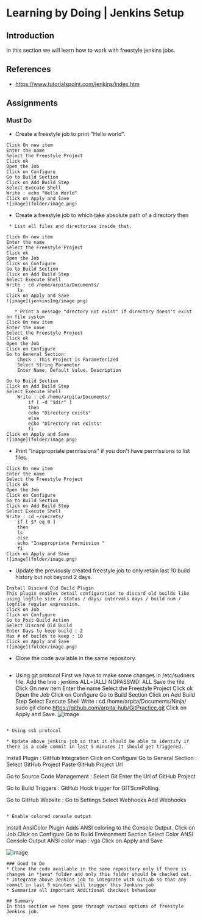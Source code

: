 
# Learning by Doing | Jenkins Setup

## Introduction
In this section we will learn how to work with freestyle jenkins jobs.

## References
* https://www.tutorialspoint.com/jenkins/index.htm

## Assignments
### Must Do
* Create a freestyle job to print "Hello world".
```
Click On new item
Enter the name 
Select the Freestyle Project
Click ok 
Open the Job
Click on Configure
Go to Build Section
Click on Add Build Step
Select Execute Shell
Write : echo "Hello World"
Click on Apply and Save
![image](folder/image.png)
```

* Create a freestyle job to which take absolute path of a directory then
```
 * List all files and directories inside that.

Click On new item
Enter the name 
Select the Freestyle Project
Click ok 
Open the Job
Click on Configure
Go to Build Section
Click on Add Build Step
Select Execute Shell
Write : cd /home/arpita/Documents/
	ls
Click on Apply and Save
![image](jenkinsImg/image.png)
```

```
   * Print a message "drectory not exist" if directory doesn't exist on file system
Click On new item
Enter the name 
Select the Freestyle Project
Click ok 
Open the Job
Click on Configure
Go to General Section:
	Check : This Project is Parameterized
	Select String Parameter
	Enter Name, Default Value, Description

Go to Build Section
Click on Add Build Step
Select Execute Shell
	Write : cd /home/arpita/Documents/
		if [ -d "$dir" ]
		then 
		echo "Directory exists"
		else
		echo "Directory not exists"
		fi
Click on Apply and Save
![image](folder/image.png)
```

* Print "Inappropriate permissions" if you don't have permissions to list files.

```
Click On new item
Enter the name 
Select the Freestyle Project
Click ok 
Open the Job
Click on Configure
Go to Build Section
Click on Add Build Step
Select Execute Shell
Write : cd ~/secrets/
	if [ $? eq 0 ]
	then
	ls
	else
	echo "Inappropriate Permission "
	fi
Click on Apply and Save
![image](folder/image.png)
```

* Update the previously created freestyle job to only retain last 10 build history but not beyond 2 days.

```
Install Discard Old Build Plugin
This plugin enables detail configuration to discard old builds like using logfile size / status / days/ intervals days / build num / logfile regular expression.
Click on Job
Click on Configure
Go to Post-Build Action
Select Discard Old Build
Enter Days to keep build : 2
Max # of builds to keep : 10
Click on Apply and Save
![image](folder/image.png)
```

* Clone the code available in the same repository.
   ```
 * Using git protocol
	First we have to make some changes in /etc/sudoers file.
	Add the line : jenkins ALL=(ALL) NOPASSWD: ALL
	Save the file.
	Click On new item
	Enter the name 
	Select the Freestyle Project
	Click ok 
	Open the Job
	Click on Configure
	Go to Build Section
	Click on Add Build Step
	Select Execute Shell
	Write : cd /home/arpita/Documents/Ninja/
	sudo git clone https://github.com/arpita-hub/GitPractice.git
	Click on Apply and Save.
	![image](folder/image.png)
```
```
    * Using ssh protocol
```
* Update above jenkins job so that it should be able to identify if there is a code commit in last 5 minutes it should get triggered.

```
Install Plugin : GitHub Integration
Click on Configure
Go to General Section : Select GitHub Project
			Paste GitHub Project Url

Go to Source Code Management : Select Git
				Enter the Url of GitHub Project

Go to Build Triggers : GitHub Hook trigger for GITScmPolling.

Go to GitHub Website : Go to Settings 
			Select Webhooks
			Add Webhooks
```

* Enable colored console output

```
Install AnsiColor Plugin
	Adds ANSI coloring to the Console Output.
Click on Job
Click on Configure
Go to Build Environment Section
	Select Color ANSI Console Output
	ANSI color map : vga
Click on Apply and Save

![image](folder/image.png)
```
### Good to Do
* Clone the code available in the same repository only if there is changes in *java* folder and only this folder should be checked out.
* Integrate above Jenkins job to integrate with GitLab so that any commit in last 5 minutes will trigger this Jenkins job
* Summarize all important Additional checkout behaviour

## Summary
In this section we have gone through various options of freestyle Jenkins job.

